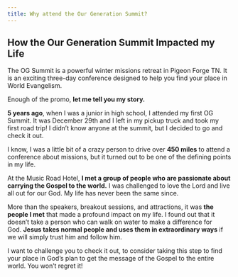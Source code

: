 ```yaml
---
title: Why attend the Our Generation Summit?
---
```

## How the Our Generation Summit Impacted my Life

The OG Summit is a powerful winter missions retreat in Pigeon Forge TN. It is an exciting three-day conference designed to help you find your place in World Evangelism.

Enough of the promo, **let me tell you my story.**

**5 years ago**, when I was a junior in high school, I attended my first OG Summit. It was December 29th and I left in my pickup truck and took my first road trip! I didn’t know anyone at the summit, but I decided to go and check it out.

I know, I was a little bit of a crazy person to drive over **450 miles** to attend a conference about missions, but it turned out to be one of the defining points in my life.

At the Music Road Hotel, **I met a group of people who are passionate about carrying the Gospel to the world.** I was challenged to love the Lord and live all out for our God. My life has never been the same since.

More than the speakers, breakout sessions, and attractions, it was **the people I met** that made a profound impact on my life. I found out that it doesn’t take a person who can walk on water to make a difference for God. **Jesus takes normal people and uses them in extraordinary ways** if we will simply trust him and follow him.

I want to challenge you to check it out, to consider taking this step to find your place in God’s plan to get the message of the Gospel to the entire world. You won’t regret it!